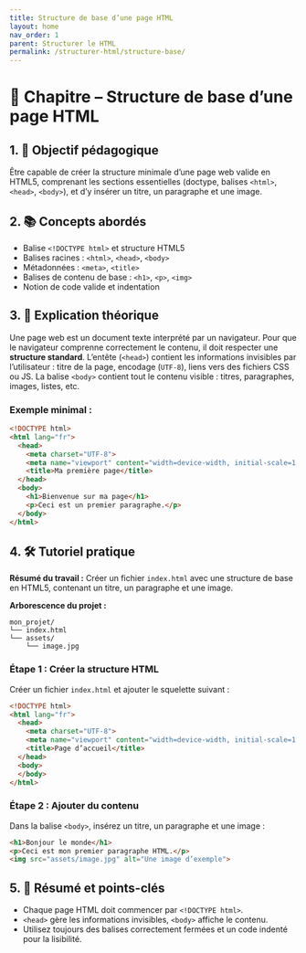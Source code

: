 ```yaml
---
title: Structure de base d’une page HTML
layout: home
nav_order: 1
parent: Structurer le HTML
permalink: /structurer-html/structure-base/
---
```


# 📘 Chapitre – Structure de base d’une page HTML

## 1. 🎯 Objectif pédagogique

Être capable de créer la structure minimale d’une page web valide en HTML5, comprenant les sections essentielles (doctype, balises `<html>`, `<head>`, `<body>`), et d’y insérer un titre, un paragraphe et une image.

## 2. 📚 Concepts abordés

* Balise `<!DOCTYPE html>` et structure HTML5
* Balises racines : `<html>`, `<head>`, `<body>`
* Métadonnées : `<meta>`, `<title>`
* Balises de contenu de base : `<h1>`, `<p>`, `<img>`
* Notion de code valide et indentation

## 3. 🧠 Explication théorique

Une page web est un document texte interprété par un navigateur. Pour que le navigateur comprenne correctement le contenu, il doit respecter une **structure standard**.
L’entête (`<head>`) contient les informations invisibles par l’utilisateur : titre de la page, encodage (`UTF-8`), liens vers des fichiers CSS ou JS.
La balise `<body>` contient tout le contenu visible : titres, paragraphes, images, listes, etc.

### Exemple minimal :

```html
<!DOCTYPE html>
<html lang="fr">
  <head>
    <meta charset="UTF-8">
    <meta name="viewport" content="width=device-width, initial-scale=1.0">
    <title>Ma première page</title>
  </head>
  <body>
    <h1>Bienvenue sur ma page</h1>
    <p>Ceci est un premier paragraphe.</p>
  </body>
</html>
```

## 4. 🛠 Tutoriel pratique

**Résumé du travail :**
Créer un fichier `index.html` avec une structure de base en HTML5, contenant un titre, un paragraphe et une image.

**Arborescence du projet :**

```
mon_projet/
└── index.html
└── assets/
    └── image.jpg
```

### **Étape 1 : Créer la structure HTML**

Créer un fichier `index.html` et ajouter le squelette suivant :

```html
<!DOCTYPE html>
<html lang="fr">
  <head>
    <meta charset="UTF-8">
    <meta name="viewport" content="width=device-width, initial-scale=1.0">
    <title>Page d’accueil</title>
  </head>
  <body>
  </body>
</html>
```

### **Étape 2 : Ajouter du contenu**

Dans la balise `<body>`, insérez un titre, un paragraphe et une image :

```html
<h1>Bonjour le monde</h1>
<p>Ceci est mon premier paragraphe HTML.</p>
<img src="assets/image.jpg" alt="Une image d’exemple">
```

## 5. 🧾 Résumé et points-clés

* Chaque page HTML doit commencer par `<!DOCTYPE html>`.
* `<head>` gère les informations invisibles, `<body>` affiche le contenu.
* Utilisez toujours des balises correctement fermées et un code indenté pour la lisibilité.

